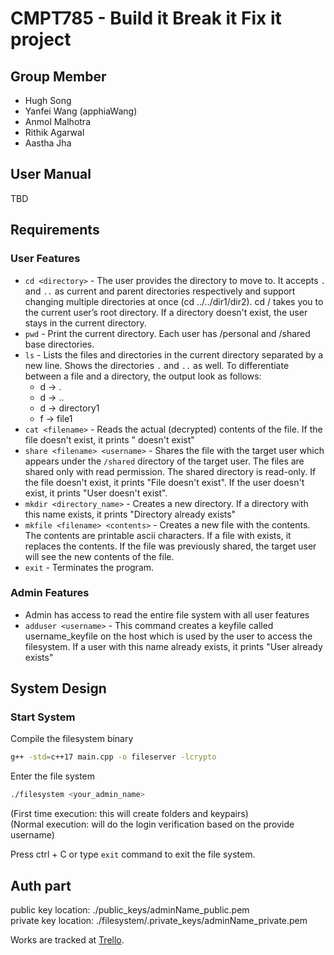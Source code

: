 # CMPT785 - Build it Break it Fix it project

## Group Member
- Hugh Song
- Yanfei Wang (apphiaWang)
- Anmol Malhotra
- Rithik Agarwal
- Aastha Jha

## User Manual
TBD

## Requirements
### User Features
* `cd <directory>`   -  The user provides the directory to move to. It accepts `.` and `..` as current and parent directories respectively and support changing multiple directories at once (cd ../../dir1/dir2). cd / takes you to the current user’s root directory. If a directory doesn't exist, the user stays in the current directory.
* `pwd`   - Print the current directory. Each user has /personal and /shared base directories. 
* `ls`   -  Lists the files and directories in the current directory separated by a new line. Shows the directories `.` and `..` as well. To differentiate between a file and a directory, the output look as follows:
  * d -> .
  * d -> ..
  * d -> directory1
  * f -> file1
* `cat <filename>`   - Reads the actual (decrypted) contents of the file. If the file doesn't exist, it prints "<filename> doesn't exist"
* `share <filename> <username>`   -  Shares the file with the target user which appears under the `/shared` directory of the target user. The files are shared only with read permission. The shared directory is read-only. If the file doesn't exist, it prints "File <filename> doesn't exist". If the user doesn't exist, it prints "User <username> doesn't exist".
* `mkdir <directory_name>`   - Creates a new directory. If a directory with this name exists, it prints "Directory already exists"
* `mkfile <filename> <contents>`   - Creates a new file with the contents. The contents are printable ascii characters. If a file with <filename> exists, it replaces the contents. If the file was previously shared, the target user will see the new contents of the file.
* `exit`   - Terminates the program.

### Admin Features
* Admin has access to read the entire file system with all user features
* `adduser <username>`  - This command creates a keyfile called username_keyfile on the host which is used by the user to access the filesystem. If a user with this name already exists, it prints "User <username> already exists"


## System Design
### Start System
Compile the filesystem binary
```sh
g++ -std=c++17 main.cpp -o fileserver -lcrypto
```

Enter the file system
```sh
./filesystem <your_admin_name>
```
(First time execution: this will create folders and keypairs)   
(Normal execution: will do the login verification based on the provide username)

Press ctrl + C or type `exit` command to exit the file system. 

## Auth part
public key location: ./public_keys/adminName_public.pem   
private key location: ./filesystem/.private_keys/adminName_private.pem


Works are tracked at [Trello](https://trello.com/b/GKl7tSmP/cmpt785-bibifi).
